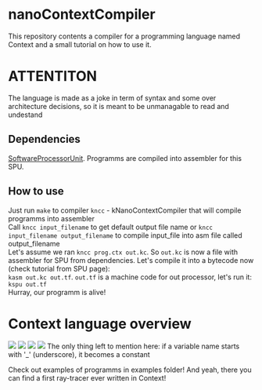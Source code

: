 # nanoContextCompiler
This repository contents a compiler for a programming language named Context and a small tutorial on how to use it.

# ATTENTITON
The language is made as a joke in term of syntax and some over architecture decisions, so it is meant to be unmanagable to read and undestand

## Dependencies
[SoftwareProcessorUnit](https://github.com/Magorx/SPU "SPU"). Programms are compiled into assembler for this SPU.

## How to use
Just run ```make``` to compiler ```kncc``` - kNanoContextCompiler that will compile programms into assembler  
Call ```kncc input_filename``` to get default output file name or  ```kncc input_filename output_filename``` to compile input_file into asm file called output_filename  
Let's assume we ran ```kncc prog.ctx out.kc```. So ```out.kc``` is now a file with assembler for SPU from dependencies. Let's compile it into a bytecode now (check tutorial from SPU page):  
```kasm out.kc out.tf```. ```out.tf``` is a machine code for out processor, let's run it:  
```kspu out.tf```   
Hurray, our programm is alive!

# Context language overview
<img src="pics/1.jpg">
<img src="pics/2.jpg">
<img src="pics/3.jpg">
<img src="pics/4.jpg">  
The only thing left to mention here: if a variable name starts with '_' (underscore), it becomes a constant

Check out examples of programms in examples folder! And yeah, there you can find a first ray-tracer ever written in Context!
